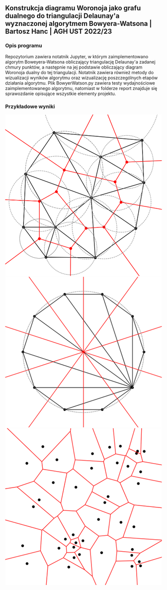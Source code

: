 ## Konstrukcja diagramu Woronoja jako grafu dualnego do triangulacji Delaunay'a wyznaczonej algorytmem Bowyera-Watsona | Bartosz Hanc | AGH UST 2022/23
### Opis programu
Repozytorium zawiera notatnik Jupyter, w którym zaimplementowano algorytm Boweyera-Watsona obliczający triangulację Delaunay'a
zadanej chmury punktów, a następnie na jej podstawie obliczający diagram Woronoja dualny do tej triangulacji. Notatnik zawiera również
metody do wizualizacji wyników algorytmu oraz wizualizację poszczególnych etapów działania algorytmu. Plik BowyerWatson.py zawiera testy
wydajnościowe zaimplementowanego algorytmu, natomiast w folderze report znajduje się sprawozdanie opisujące wszystkie elementy projektu.

### Przykładowe wyniki
![](report/figs/voronoi1.png)
![](report/figs/voronoi2.png)
![](report/figs/voronoi3.png)
